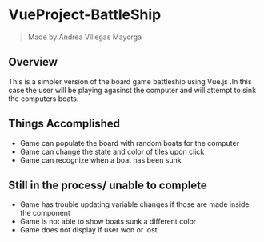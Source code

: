 # VueProject-BattleShip

>Made by Andrea Villegas Mayorga

## Overview

This is a simpler version of the board game battleship using Vue.js .In this case the user will be playing agasinst the computer and will attempt to sink the computers boats. 

## Things Accomplished
- Game can populate the board with random boats for the computer
- Game can change the state and color of tiles upon click
- Game can recognize when a boat has been sunk

## Still in the process/ unable to complete
- Game has trouble updating variable changes if those are made inside the component
- Game is not able to show boats sunk a different color
- Game does not display if user won or lost
